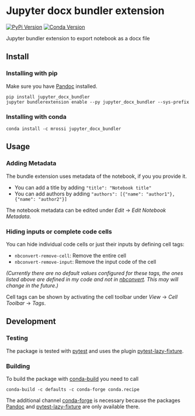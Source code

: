 # Jupyter docx bundler extension

[![PyPi Version](https://img.shields.io/pypi/v/jupyter_docx_bundler.svg)](https://pypi.org/project/jupyter-docx-bundler/)
[![Conda Version](https://img.shields.io/conda/vn/mrossi/jupyter_docx_bundler.svg)](https://anaconda.org/mrossi/jupyter_docx_bundler)

Jupyter bundler extension to export notebook as a docx file

## Install

### Installing with pip

Make sure you have [Pandoc](https://pandoc.org) installed.

```
pip install jupyter_docx_bundler
jupyter bundlerextension enable --py jupyter_docx_bundler --sys-prefix
```

### Installing with conda

```
conda install -c mrossi jupyter_docx_bundler
```

## Usage

### Adding Metadata

The bundle extension uses metadata of the notebook, if you you provide it.

* You can add a title by adding `"title": "Notebook title"`
* You can add authors by adding `"authors": [{"name": "author1"}, {"name": "author2"}]`

The notebook metadata can be edited under _Edit_ -> _Edit Notebook Metadata_.

### Hiding inputs or complete code cells

You can hide individual code cells or just their inputs by defining cell tags:

* `nbconvert-remove-cell`: Remove the entire cell
* `nbconvert-remove-input`: Remove the input code of the cell

_(Currently there are no default values configured for these tags, the ones listed above are defined in my code and not in [nbconvert](https://github.com/jupyter/nbconvert). This may will change in the future.)_

Cell tags can be shown by activating the cell toolbar under _View_ -> _Cell Toolbar_ -> _Tags_.

## Development

### Testing

The package is tested with [pytest](https://docs.pytest.org/en/latest/) and uses the plugin [pytest-lazy-fixture](https://github.com/TvoroG/pytest-lazy-fixture).

### Building

To build the package with [conda-build](https://github.com/conda/conda-build) you need to call
```
conda-build -c defaults -c conda-forge conda.recipe
```
The additional channel [conda-forge](https://conda-forge.org) is necessary because the packages [Pandoc](https://pandoc.org) and [pytest-lazy-fixture](https://github.com/TvoroG/pytest-lazy-fixture) are only available there.
